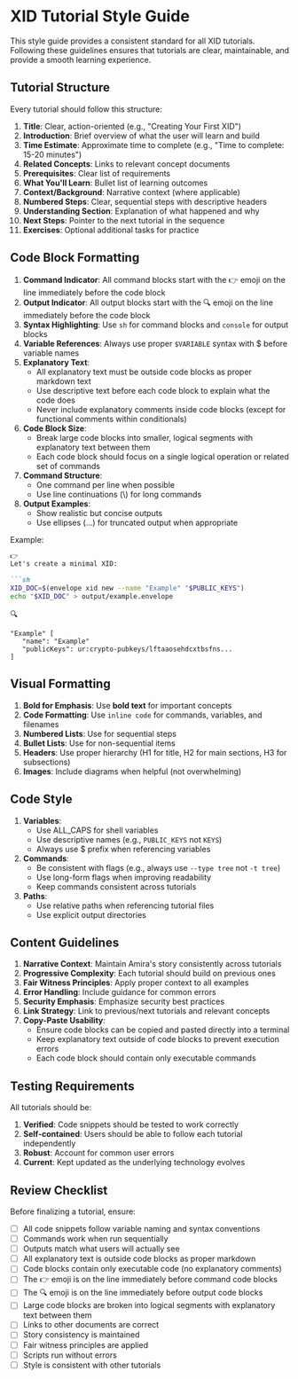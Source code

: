 # XID Tutorial Style Guide

This style guide provides a consistent standard for all XID tutorials. Following these guidelines ensures that tutorials are clear, maintainable, and provide a smooth learning experience.

## Tutorial Structure

Every tutorial should follow this structure:

1. **Title**: Clear, action-oriented (e.g., "Creating Your First XID")
2. **Introduction**: Brief overview of what the user will learn and build
3. **Time Estimate**: Approximate time to complete (e.g., "Time to complete: 15-20 minutes")
4. **Related Concepts**: Links to relevant concept documents
5. **Prerequisites**: Clear list of requirements
6. **What You'll Learn**: Bullet list of learning outcomes
7. **Context/Background**: Narrative context (where applicable)
8. **Numbered Steps**: Clear, sequential steps with descriptive headers
9. **Understanding Section**: Explanation of what happened and why
10. **Next Steps**: Pointer to the next tutorial in the sequence
11. **Exercises**: Optional additional tasks for practice

## Code Block Formatting

1. **Command Indicator**: All command blocks start with the 👉 emoji on the line immediately before the code block
2. **Output Indicator**: All output blocks start with the 🔍 emoji on the line immediately before the code block
3. **Syntax Highlighting**: Use `sh` for command blocks and `console` for output blocks
4. **Variable References**: Always use proper `$VARIABLE` syntax with $ before variable names
5. **Explanatory Text**: 
   - All explanatory text must be outside code blocks as proper markdown text
   - Use descriptive text before each code block to explain what the code does
   - Never include explanatory comments inside code blocks (except for functional comments within conditionals)
6. **Code Block Size**:
   - Break large code blocks into smaller, logical segments with explanatory text between them
   - Each code block should focus on a single logical operation or related set of commands
7. **Command Structure**:
   - One command per line when possible
   - Use line continuations (\\) for long commands
8. **Output Examples**:
   - Show realistic but concise outputs
   - Use ellipses (...) for truncated output when appropriate

Example:

```markdown
👉
Let's create a minimal XID:

```sh
XID_DOC=$(envelope xid new --name "Example" "$PUBLIC_KEYS")
echo "$XID_DOC" > output/example.envelope
```

🔍 
```console
"Example" [
   "name": "Example"
   "publicKeys": ur:crypto-pubkeys/lftaaosehdcxtbsfns...
]
```

## Visual Formatting

1. **Bold for Emphasis**: Use **bold text** for important concepts
2. **Code Formatting**: Use `inline code` for commands, variables, and filenames
3. **Numbered Lists**: Use for sequential steps
4. **Bullet Lists**: Use for non-sequential items
5. **Headers**: Use proper hierarchy (H1 for title, H2 for main sections, H3 for subsections)
6. **Images**: Include diagrams when helpful (not overwhelming)

## Code Style

1. **Variables**:
   - Use ALL_CAPS for shell variables
   - Use descriptive names (e.g., `PUBLIC_KEYS` not `KEYS`)
   - Always use $ prefix when referencing variables
2. **Commands**:
   - Be consistent with flags (e.g., always use `--type tree` not `-t tree`)
   - Use long-form flags when improving readability
   - Keep commands consistent across tutorials
3. **Paths**:
   - Use relative paths when referencing tutorial files
   - Use explicit output directories

## Content Guidelines

1. **Narrative Context**: Maintain Amira's story consistently across tutorials
2. **Progressive Complexity**: Each tutorial should build on previous ones
3. **Fair Witness Principles**: Apply proper context to all examples
4. **Error Handling**: Include guidance for common errors
5. **Security Emphasis**: Emphasize security best practices
6. **Link Strategy**: Link to previous/next tutorials and relevant concepts
7. **Copy-Paste Usability**: 
   - Ensure code blocks can be copied and pasted directly into a terminal
   - Keep explanatory text outside of code blocks to prevent execution errors
   - Each code block should contain only executable commands

## Testing Requirements

All tutorials should be:

1. **Verified**: Code snippets should be tested to work correctly
2. **Self-contained**: Users should be able to follow each tutorial independently
3. **Robust**: Account for common user errors
4. **Current**: Kept updated as the underlying technology evolves

## Review Checklist

Before finalizing a tutorial, ensure:

- [ ] All code snippets follow variable naming and syntax conventions
- [ ] Commands work when run sequentially
- [ ] Outputs match what users will actually see
- [ ] All explanatory text is outside code blocks as proper markdown
- [ ] Code blocks contain only executable code (no explanatory comments)
- [ ] The 👉 emoji is on the line immediately before command code blocks
- [ ] The 🔍 emoji is on the line immediately before output code blocks
- [ ] Large code blocks are broken into logical segments with explanatory text between them
- [ ] Links to other documents are correct
- [ ] Story consistency is maintained
- [ ] Fair witness principles are applied
- [ ] Scripts run without errors
- [ ] Style is consistent with other tutorials
